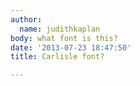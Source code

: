 ```yaml
---
author:
  name: judithkaplan
body: what font is this?
date: '2013-07-23 18:47:50'
title: Carlisle font?

---
```

